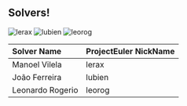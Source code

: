 ## Solvers!

![[lerax](www.github.com/ryukinix)](https://projecteuler.net/profile/lerax.png)
![[lubien](www.github.com/lubien)](https://projecteuler.net/profile/lubien.png)
![[leorog](www.github.com/leorog)](https://projecteuler.net/profile/leorog.png)

| Solver Name         | ProjectEuler NickName |
| :-------------------| :-------------------- |
| Manoel Vilela       | lerax                 |
| João Ferreira       | lubien                |
| Leonardo Rogerio    | leorog                |
